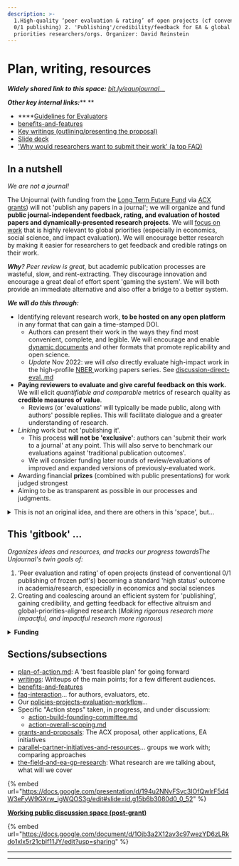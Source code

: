 ```yaml
---
description: >-
  1.High-quality ‘peer evaluation & rating’ of open projects (cf conventional
  0/1 publishing) 2. 'Publishing'/credibility/feedback for EA & global
  priorities researchers/orgs. Organizer: David Reinstein
---
```


# Plan, writing, resources

_**Widely shared link to this space:**_ [_bit.ly/eaunjournal_](https://bit.ly/eaunjournal)__

_**Other key internal links:**_** **&#x20;

* ****[Guidelines for Evaluators](policies-projects-evaluation-workflow/policies-evaluation/guidelines-for-evaluators/)
* [benefits-and-features](key-issues-explanations-faq/benefits-and-features/ "mention")
* [Key writings (outlining/presenting the proposal)](master/writings/)
* [Slide deck](https://docs.google.com/presentation/d/194u2NNvFSvc3IOfQwIrF5d4W3eFyW9GXrw\_igWQOS3g/edit#slide=id.g15b6b3080d0\_0\_52)
* ['Why would researchers want to submit their work' (a top FAQ)](key-issues-explanations-faq/faq-interaction/for-researchers-authors.md#why-should-researchers-and-groups-submit-their-work-to-and-engage-with-the-unjournal)

## In a nutshell&#x20;

_We are not a journal!_

The Unjournal (with funding from the [Long Term Future Fund](https://funds.effectivealtruism.org/funds/far-future) via [ACX grants](https://astralcodexten.substack.com/p/apply-for-an-acx-grant?s=r)) will not 'publish any papers in a journal'; we will organize and fund **public journal-independent feedback, rating, and evaluation of hosted papers and dynamically-presented research projects**. We will [focus on work](policies-projects-evaluation-workflow/considering-projects/) that is highly relevant to global priorities (especially in economics, social science, and impact evaluation). We will encourage better research by making it easier for researchers to get feedback and credible ratings on their work.

_**Why**? Peer review is great,_ but academic publication processes are wasteful, slow, and rent-extracting. They discourage innovation and encourage a great deal of effort spent 'gaming the system'. We will both provide an immediate alternative and also offer a bridge to a better system.

_**We will do this through:**_

* Identifying relevant research work, **to be hosted on any open platform** in any format that can gain a time-stamped DOI.
  * Authors can present their work in the ways they find most convenient, complete, and legible. We will encourage and enable [dynamic documents](https://berkeley-scf.github.io/tutorial-dynamic-docs/) and other formats that promote replicability and open science.
  * _Update_ Nov 2022: we will _also_ directly evaluate high-impact work in the high-profile [NBER  ](https://www.nber.org/papers?page=1\&perPage=50\&sortBy=public\_date) working papers series. See  [discussion-direct-eval..md](policies-projects-evaluation-workflow/considering-projects/discussion-direct-eval..md "mention")
* **Paying reviewers to evaluate and give careful feedback on this work.** We will elicit _quantifiable and comparable_ metrics of research quality as **credible measures of value**.
  * Reviews (or 'evaluations' will typically be made public, along with authors' possible replies. This will facilitate dialogue and a greater understanding of research.
* _Linking_ work but not 'publishing it'.
  * This process **will not be 'exclusive'**: authors can 'submit their work to a journal' at any point. This will also serve to benchmark our evaluations against 'traditional publication outcomes'.
  * We will consider funding later rounds of review/evaluations of improved and expanded versions of previously-evaluated work.
* Awarding financial **prizes** (combined with public presentations) for work judged strongest
* Aiming to be as transparent as possible in our processes and judgments.

<details>

<summary>This is not an original idea, and there are others in this 'space', but...</summary>

For example, this proposal is closely related to Elife's ["Publish, Review, Curate" model](https://elifesciences.org/articles/64910); see their updated (Oct 2022) model [here](https://elifesciences.org/inside-elife/54d63486/elife-s-new-model-changing-the-way-you-share-your-research). (However, we cover a different research focus, and make some different choices, discussed below.)\
\
We discuss other [parallel-partner-initiatives-and-resources](parallel-partner-initiatives-and-resources/ "mention"), many of whom we hope to work with. However, we think we are the only group funded to do this in this particular research area/focus. We are also taking a different approach to previous efforts, including funding evaluation (see [why-pay-evaluators-reviewers.md](policies-projects-evaluation-workflow/why-pay-evaluators-reviewers.md "mention")) and asking for quantified ratings and predictions (see [guidelines-for-evaluators](policies-projects-evaluation-workflow/policies-evaluation/guidelines-for-evaluators/ "mention")).

</details>

## **This 'gitbook'** ...

_Organizes ideas and resources, and tracks our progress towardsThe Unjournal's twin goals of:_

1. ‘Peer evaluation and rating’ of open projects (instead of conventional 0/1 publishing of frozen pdf's) becoming a standard 'high status' outcome in academia/research, especially in economics and social sciences
2. Creating and coalescing around an efficient system for 'publishing', gaining credibility, and getting feedback for effective altruism and global-priorities-aligned research (_Making rigorous research more impactful, and impactful research more rigorous_)

<details>

<summary><strong>Funding</strong></summary>

****[acx-ltff-grant-proposal-as-submitted-successfull](grants-and-proposals/acx-ltff-grant-proposal-as-submitted-successfull/ "mention") grant (ACX passed it to the Long Term Future Fund, who awarded it).\
\
**Discussion space:** I've set up a post-grant "'Unjournal'": <mark style="background-color:orange;">Action plan discussion space"</mark> [<mark style="background-color:orange;">HERE</mark>](https://docs.google.com/document/d/1Ojb3a2X12av3c97wezYD6zLRkdo1xlx5r21cblf11JY/edit?usp=sharing)<mark style="background-color:orange;">.</mark> 25 Jun 2022 update: I have not kept the above discussion space fully updated; hope to level up soon.

_**Please let me know if you want edit/comment access to the present Gitbook.**_\
\
_Please do weigh in, all suggestions and comments will be credited... See also_ Unjournal: [public-facing FAQ in progress](https://docs.google.com/document/d/1czeeaLFg9BcsCOJLHYxvnym5icvwmOEtQyEGuc8aaXA/edit).\
\
_Unsuccessful followup:_ [_FTX application HERE_](grants-and-proposals/ftx-future-fund-for-further-funding-unsuccessful.md)_, still seeking more funding_

</details>

## Sections/subsections

* [plan-of-action.md](master/plan-of-action.md "mention"): A 'best feasible plan' for going forward
* [writings](master/writings/ "mention"): Writeups of the main points; for a few different audiences.
* [benefits-and-features](key-issues-explanations-faq/benefits-and-features/ "mention")
* [faq-interaction](key-issues-explanations-faq/faq-interaction/ "mention")... for authors, evaluators, etc.
* Our [policies-projects-evaluation-workflow](policies-projects-evaluation-workflow/ "mention")...
* Specific "Action steps" taken, in progress, and under discussiom:
  * [action-build-founding-committee.md](action-and-progress/action-build-founding-committee.md "mention")
  * [action-overall-scoping.md](the-field-and-ea-gp-research/action-overall-scoping.md "mention")
* [grants-and-proposals](grants-and-proposals/ "mention"): The ACX proposal, other applications, EA initiatives
* [parallel-partner-initiatives-and-resources](parallel-partner-initiatives-and-resources/ "mention")... groups we work with; comparing approaches
* [the-field-and-ea-gp-research](the-field-and-ea-gp-research/ "mention"): What research are we talking about, what will we cover

{% embed url="https://docs.google.com/presentation/d/194u2NNvFSvc3IOfQwIrF5d4W3eFyW9GXrw_igWQOS3g/edit#slide=id.g15b6b3080d0_0_52" %}

[**Working public discussion space (post-grant)**](https://docs.google.com/document/d/1Ojb3a2X12av3c97wezYD6zLRkdo1xlx5r21cblf11JY/edit?usp=sharing)

{% embed url="https://docs.google.com/document/d/1Ojb3a2X12av3c97wezYD6zLRkdo1xlx5r21cblf11JY/edit?usp=sharing" %}

***



***
